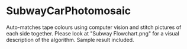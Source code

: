 # SubwayCarPhotomosaic

Auto-matches tape colours using computer vision and stitch pictures of each side together.
Please look at "Subway Flowchart.png" for a visual description of the algorithm.
Sample result included.
